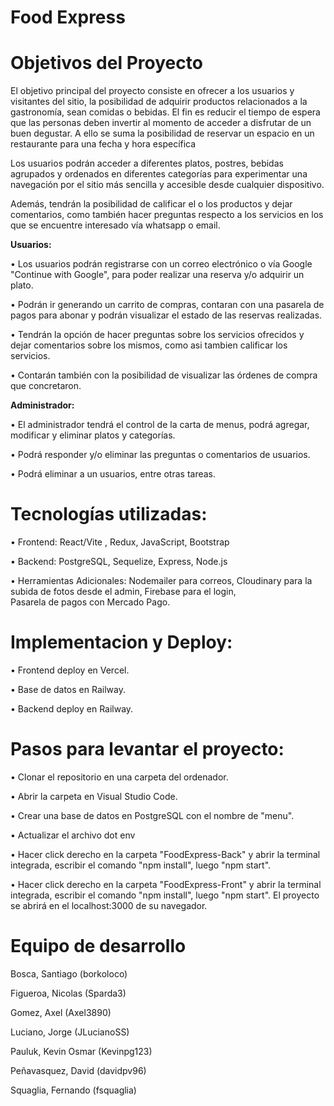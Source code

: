 # Food Express

# Objetivos del Proyecto

El objetivo principal del proyecto consiste en ofrecer a los usuarios y visitantes del sitio, la posibilidad de adquirir productos relacionados a la gastronomía, sean comidas o bebidas. El fin es reducir el tiempo de espera que las personas deben invertir al momento de acceder a disfrutar de un buen degustar. A ello se suma la posibilidad de reservar un espacio en un restaurante para una fecha y hora específica

Los usuarios podrán acceder a diferentes platos, postres, bebidas agrupados y ordenados en diferentes categorías para experimentar una navegación por el sitio más sencilla y accesible desde cualquier dispositivo.

Además, tendrán la posibilidad de calificar el o los productos y dejar comentarios, como también hacer preguntas respecto a los servicios en los que se encuentre interesado vía whatsapp o email.

**Usuarios:**

•	Los usuarios podrán registrarse con un correo electrónico o vía Google "Continue with Google", para poder realizar una reserva y/o adquirir un plato.

• 	Podrán ir generando un carrito de compras, contaran con una pasarela de pagos para abonar y podrán visualizar el estado de las reservas realizadas.

•	Tendrán la opción de hacer preguntas sobre los servicios ofrecidos y dejar comentarios sobre los mismos, como asi tambien calificar los servicios.

•	Contarán también con la posibilidad de visualizar las órdenes de compra que concretaron.

**Administrador:**

•	El administrador tendrá el control de la carta de menus, podrá agregar, modificar y eliminar platos y categorías. 

•	Podrá responder y/o eliminar las preguntas o comentarios de usuarios. 

•	Podrá eliminar a un usuarios, entre otras tareas.


# Tecnologías utilizadas:

 •	Frontend: React/Vite , Redux, JavaScript, Bootstrap
 
 •	Backend: PostgreSQL, Sequelize, Express, Node.js
 
 •	Herramientas Adicionales: Nodemailer para correos, Cloudinary para la subida de fotos desde el admin, Firebase para el login,   
   Pasarela de pagos con Mercado Pago.


 # Implementacion y Deploy:

 •	Frontend deploy en Vercel.
 
 •	Base de datos en Railway.
 
 • Backend deploy en Railway.


 # Pasos para levantar el proyecto:

•	Clonar el repositorio en una carpeta del ordenador.

•	Abrir la carpeta en Visual Studio Code.

•	Crear una base de datos en PostgreSQL con el nombre de "menu".

•	Actualizar el archivo dot env 

•	Hacer click derecho en la carpeta "FoodExpress-Back" y abrir la terminal integrada, escribir el comando "npm install", luego "npm start".

•	Hacer click derecho en la carpeta "FoodExpress-Front" y abrir la terminal integrada, escribir el comando "npm install", luego "npm start". El proyecto se abrirá en el localhost:3000 de su navegador.





# Equipo de desarrollo

Bosca, Santiago (borkoloco)

Figueroa, Nicolas (Sparda3)

Gomez, Axel (Axel3890)

Luciano, Jorge (JLucianoSS)

Pauluk, Kevin Osmar (Kevinpg123)

Peñavasquez, David (davidpv96)

Squaglia, Fernando (fsquaglia)
